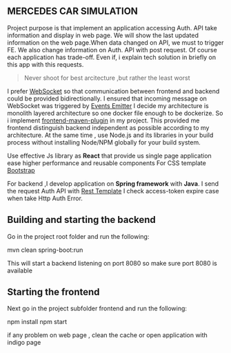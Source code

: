 ## MERCEDES CAR SIMULATION

Project purpose is that implement an application accessing Auth. API take information and display in web page.
We will show the last updated information on the web page.When data changed on API, we must to trigger FE.
We also change information on Auth. API with post request.
Of course each application has trade-off. Even if, i explain tech solution in briefly on this app with this requests.

>Never shoot for best arcitecture ,but rather the least worst

I prefer [WebSocket](https://developer.mozilla.org/en-US/docs/Web/API/WebSockets_API) so that communication between frontend and backend could be provided bidirectionally.
I ensured that incoming message on WebSocket was triggered by [Events Emitter](https://www.npmjs.com/package/events)
I decide my architecture is monolith layered architecture so one docker file enough to be dockerize.
So i implement [frontend-maven-plugin](https://github.com/eirslett/frontend-maven-plugin) in my project.
This provided me frontend distinguish backend independent as possible according to my architecture.
At the same time , use Node.js and its libraries in your build process without installing Node/NPM globally for your build system.

Use effective Js library as **React** that provide us single page application ease higher performance and reusable components
For CSS template [Bootstrap](https://getbootstrap.com/)

For backend ,I develop application on **Spring framework** with **Java**. I send the request Auth API with [Rest Template](https://docs.spring.io/spring-framework/docs/current/javadoc-api/org/springframework/web/client/RestTemplate.html)
I check access-token expire case when take Http Auth Error.

## Building and starting the backend

Go in the project root folder and run the following:

mvn clean spring-boot:run

This will start a backend listening on port 8080 so make sure port 8080 is available


## Starting the frontend
Next go in the project subfolder frontend and run the following:

npm install
npm start

if any problem on web page , clean the cache or open application with indigo page

